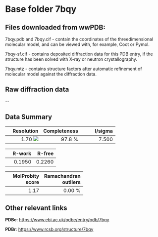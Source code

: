# Base folder 7bqy

## Files downloaded from wwPDB:

7bqy.pdb and 7bqy.cif - contain the coordinates of the threedimensional molecular model, and can be viewed with, for example, Coot or Pymol.

7bqy-sf.cif - contains deposited diffraction data for this PDB entry, if the structure has been solved with X-ray or neutron crystallography.

7bqy.mtz - contains structure factors after automatic refinement of molecular model against the diffraction data.

## Raw diffraction data

--<br> 

## Data Summary
|   | Resolution | Completeness| I/sigma |
|---|-------------:|----------------:|--------------:|
|   |1.70 <img src="https://latex.codecogs.com/svg.latex?{\mbox{\normalfont\AA}}"/>|97.8  %|<img width=50/>7.500|

|   | **R-work**| **R-free**   
|---|-------------:|----------------:|           
||0.1950|0.2260|

|   |**MolProbity<br>score**| **Ramachandran<br>outliers** 
|---|-------------:|----------------:|
||1.17|0.00 %|

## Other relevant links 
**PDBe**:  https://www.ebi.ac.uk/pdbe/entry/pdb/7bqy
 
**PDBr**: https://www.rcsb.org/structure/7bqy 

